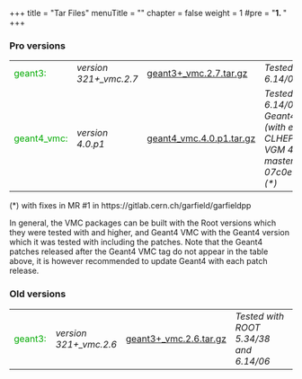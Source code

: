 +++
title = "Tar Files"
menuTitle = ""
chapter = false
weight = 1
#pre = "<b>1. </b>"
+++

<h3>Pro versions</h3>

<table cellspacing="0" width="100%">
	<tbody>
		<tr>
			<td width="15%"><font color="#00aa00" size="-0">geant3: </font></td>
			<td width="15%"><i>version 321+_vmc.2.7 </i></td>
			<td width="30%"><a href="https://root.cern.ch/download/vmc/geant3+_vmc.2.7.tar.gz">geant3+_vmc.2.7.tar.gz </a></td>
			<td width="40%"><i>Tested with ROOT 6.14/06 </i></td>
		</tr>
		<tr>
			<td width="15%"><font color="#00aa00" size="-0">geant4_vmc: </font></td>
			<td width="15%"><i>version 4.0.p1 </i></td>
			<td width="30%"><a href="https://root.cern.ch/download/vmc/geant4_vmc.4.0.p1.tar.gz">geant4_vmc.4.0.p1.tar.gz </a></td>
			<td width="40%"><i>Tested with ROOT 6.14/06 <br />
			Geant4 10.05<br />
			(with embedded CLHEP 2.4.1.0),<br />
			VGM 4.4, Garfield master at 07c0ec50a0d3086b3 (*) <br /></i>
                        </td>
		</tr>
		<!-- 
       <tr>
            <td width="15%"><font size="-0" color="#00aa00"> fluka_vmc: </font></td>
            <td width="15%"><i> version 0.5 </i></td>
            <td width="30%">not distributed</td>
            <td width="40%"><i> Tested with ROOT  5.26/00 <br />
            FLUKA 2008.3c.vmc </i
iteration></td>
        </tr>
-->
	</tbody>
</table>
<left>
<p>
(*) with fixes in MR #1 in https://gitlab.cern.ch/garfield/garfieldpp </i>
</p>

<p>In general, the VMC packages can be built with the Root versions which they were tested with and higher, and Geant4 VMC with the Geant4 version which it was tested with including the patches. Note that the Geant4 patches released after the Geant4 VMC tag do not appear in the table above, it is however recommended to update Geant4 with each patch release.</p>

<h3>Old versions</h3>

<table cellspacing="0" width="100%">
	<tbody>
		<tr>
			<td width="15%"><font color="#00aa00" size="-0">geant3: </font></td>
			<td width="15%"><i>version 321+_vmc.2.6 </i></td>
			<td width="30%"><a href="https://root.cern.ch/download/vmc/geant3+_vmc.2.6.tar.gz">geant3+_vmc.2.6.tar.gz </a></td>
			<td width="40%"><i>Tested with ROOT 5.34/38 and 6.14/06 </i></td>
		</tr>
	</tbody>
</table>
